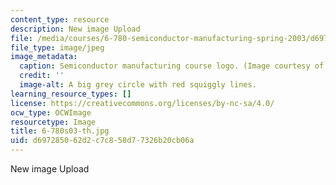 ```yaml
---
content_type: resource
description: New image Upload
file: /media/courses/6-780-semiconductor-manufacturing-spring-2003/d697285062d2c7c858d77326b20cb06a_6-780s03-th.jpg
file_type: image/jpeg
image_metadata:
  caption: Semiconductor manufacturing course logo. (Image courtesy of MIT.)
  credit: ''
  image-alt: A big grey circle with red squiggly lines.
learning_resource_types: []
license: https://creativecommons.org/licenses/by-nc-sa/4.0/
ocw_type: OCWImage
resourcetype: Image
title: 6-780s03-th.jpg
uid: d6972850-62d2-c7c8-58d7-7326b20cb06a
---
```

New image Upload